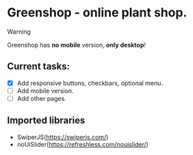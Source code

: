# Greenshop - online plant shop.
>[!WARNING]
>Greenshop has **no mobile** version, **only desktop**!

## Current tasks:
- [x] Add responsive buttons, checkbars, optional menu.
- [ ] Add mobile version.
- [ ] Add other pages.

## Imported libraries
- SwiperJS(https://swiperjs.com/)
- noUiSlider(https://refreshless.com/nouislider/)


